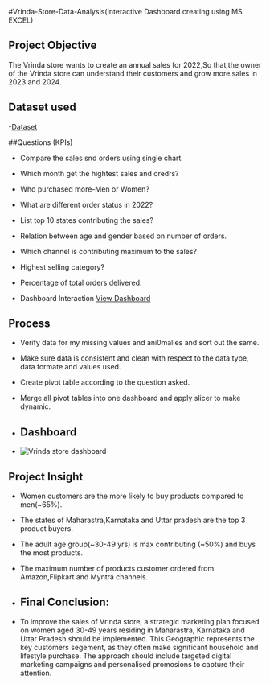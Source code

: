 #Vrinda-Store-Data-Analysis(Interactive Dashboard creating using MS EXCEL)

## Project Objective
The Vrinda store wants to create an annual sales for 2022,So that,the owner of the Vrinda store can understand their customers and grow more sales in 2023 and 2024.

## Dataset used
-<a href="https://github.com/SNEHA-NB/Data-Analysis-Dashboard/blob/main/Vrinda%20Store%20Data%20Analysis.xlsx">Dataset</a>

##Questions (KPIs)
- Compare the sales snd orders using single chart.
- Which month get the hightest sales and oredrs?
- Who purchased more-Men or Women?
- What are different order status in 2022?
- List top 10 states contributing the sales?
- Relation between age and gender based on number of orders.
- Which channel is contributing maximum to the sales?
- Highest selling category?
- Percentage of total orders delivered.
  
- Dashboard Interaction <a href="https://github.com/SNEHA-NB/Data-Analysis-Dashboard/blob/main/Vrinda%20store%20dashboard.png">View Dashboard</a>

## Process
- Verify data for my missing values and ani0malies and sort out the same.
- Make sure data is consistent and clean with respect to the data type, data formate and values used.
- Create pivot table according to the question asked.
- Merge all pivot tables into one dashboard and apply slicer to make dynamic.

- ## Dashboard
- ![Vrinda store dashboard](https://github.com/user-attachments/assets/a3534aee-a9a6-436a-ba00-e602ad730a04)

## Project Insight
- Women customers are the more likely to buy products compared to men(~65%).
- The states of Maharastra,Karnataka and Uttar pradesh are the top 3 product buyers.
- The adult age group(~30-49 yrs) is max contributing (~50%) and buys the most products.
- The maximum number of products customer ordered from Amazon,Flipkart and Myntra channels.

- ## Final Conclusion:
- To improve the sales of Vrinda store, a strategic marketing plan focused on women aged 30-49 years residing in Maharastra, Karnataka and Uttar Pradesh should be implemented. This Geographic represents the key customers segement, as they often make significant household and lifestyle purchase. The approach should include targeted digital marketing campaigns and personalised promosions to capture their attention.
